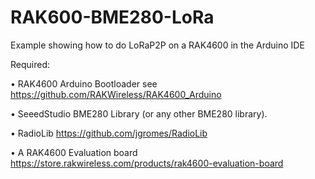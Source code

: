 # RAK600-BME280-LoRa
Example showing how to do LoRaP2P on a RAK4600 in the Arduino IDE

Required:

• RAK4600 Arduino Bootloader see https://github.com/RAKWireless/RAK4600_Arduino

• SeeedStudio BME280 Library (or any other BME280 library).

• RadioLib https://github.com/jgromes/RadioLib

• A RAK4600 Evaluation board https://store.rakwireless.com/products/rak4600-evaluation-board
